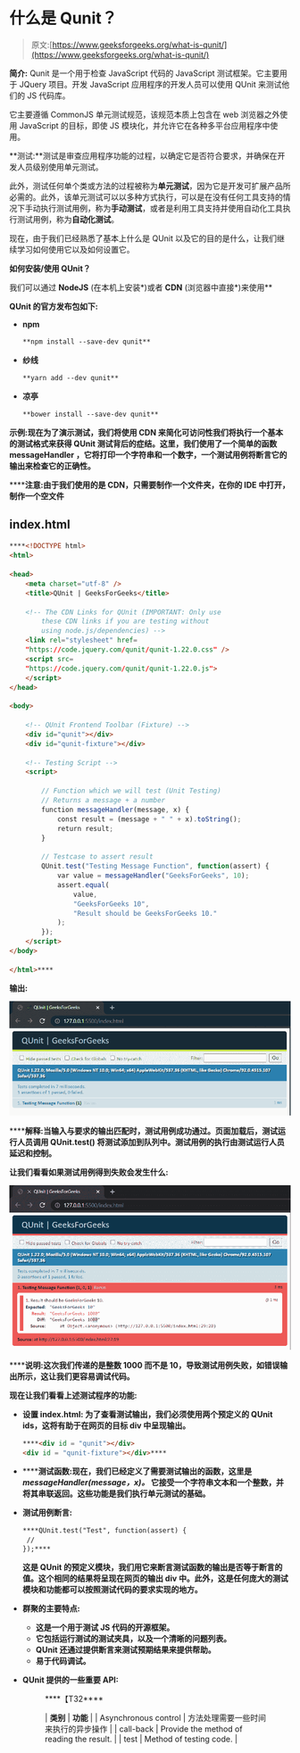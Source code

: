 # 什么是 Qunit？

> 原文:[https://www.geeksforgeeks.org/what-is-qunit/](https://www.geeksforgeeks.org/what-is-qunit/)

**简介:** Qunit 是一个用于检查 JavaScript 代码的 JavaScript 测试框架。它主要用于 JQuery 项目。开发 JavaScript 应用程序的开发人员可以使用 QUnit 来测试他们的 JS 代码库。

它主要遵循 CommonJS 单元测试规范，该规范本质上包含在 web 浏览器之外使用 JavaScript 的目标，即使 JS 模块化，并允许它在各种多平台应用程序中使用。

**测试:**测试是审查应用程序功能的过程，以确定它是否符合要求，并确保在开发人员级别使用单元测试。

此外，测试任何单个类或方法的过程被称为**单元测试**，因为它是开发可扩展产品所必需的。此外，该单元测试可以以多种方式执行，可以是在没有任何工具支持的情况下手动执行测试用例，称为**手动测试**，或者是利用工具支持并使用自动化工具执行测试用例，称为**自动化测试**。

现在，由于我们已经熟悉了基本上什么是 QUnit 以及它的目的是什么，让我们继续学习如何使用它以及如何设置它。

**如何安装/使用 QUnit？**

我们可以通过 **NodeJS** (在本机上安装*)或者 **CDN** (浏览器中直接*)来使用**

**QUnit 的官方发布包如下:**

*   ****npm****

    ```html
    **npm install --save-dev qunit**
    ```

*   ****纱线****

    ```html
    **yarn add --dev qunit**
    ```

*   ****凉亭****

    ```html
    **bower install --save-dev qunit**
    ```

****示例:**现在为了演示测试，我们将使用 CDN 来简化可访问性**我们将执行一个基本的测试格式来获得 QUnit 测试背后的症结。这里，我们使用了一个简单的函数 **messageHandler** ，它将打印一个字符串和一个数字，一个**测试用例**将断言它的输出来检查它的正确性。****

******注意:**由于我们使用的是 CDN，只需要制作一个文件夹，在你的 IDE 中打开，制作一个空文件****

## ****index.html****

```html
****<!DOCTYPE html>
<html>

<head>
    <meta charset="utf-8" />
    <title>QUnit | GeeksForGeeks</title>

    <!-- The CDN Links for QUnit (IMPORTANT: Only use 
        these CDN links if you are testing without 
        using node.js/dependencies) -->
    <link rel="stylesheet" href=
    "https://code.jquery.com/qunit/qunit-1.22.0.css" />
    <script src=
    "https://code.jquery.com/qunit/qunit-1.22.0.js">
    </script>
</head>

<body>

    <!-- QUnit Frontend Toolbar (Fixture) -->
    <div id="qunit"></div>
    <div id="qunit-fixture"></div>

    <!-- Testing Script -->
    <script>

        // Function which we will test (Unit Testing)
        // Returns a message + a number
        function messageHandler(message, x) {
            const result = (message + " " + x).toString();
            return result;
        }

        // Testcase to assert result
        QUnit.test("Testing Message Function", function(assert) {
            var value = messageHandler("GeeksForGeeks", 10);
            assert.equal(
                value,
                "GeeksForGeeks 10",
                "Result should be GeeksForGeeks 10."
            );
        });
    </script>
</body>

</html>****
```

******输出:******

****![](img/da67dec6bcda5e932f56fb477d66941e.png)****

******解释:**当输入与要求的输出匹配时，测试用例成功通过。页面加载后，测试运行人员调用 **QUnit.test()** 将测试添加到队列中。测试用例的执行由测试运行人员延迟和控制。****

****让我们看看如果测试用例得到**失败会发生什么:******

****![](img/4931ec672fbf06b2f6a0be4dff7c9fdf.png)****

******说明:**这次我们传递的是整数 1000 而不是 10，导致测试用例失败，如错误输出所示，这让我们更容易调试代码。****

******现在让我们看看上述测试程序的功能:******

*   ******设置 index.html:** 为了查看测试输出，我们必须使用两个预定义的 QUnit ids，这将有助于在网页的目标 div 中呈现输出。****

    ```html
    ****<div id = "qunit"></div>
    <div id = "qunit-fixture"></div>****
    ```

*   ******测试函数:**现在，我们已经定义了需要测试输出的函数，这里是 ***messageHandler(message，x)。*** 它接受一个字符串文本和一个整数，并将其串联返回。这些功能是我们执行单元测试的基础。****

*   ******测试用例断言:******

    ```html
    ****QUnit.test("Test", function(assert) {
     //
    });****
    ```

    ****这是 QUnit 的预定义模块，我们用它来断言测试函数的输出是否等于断言的值。这个相同的结果将呈现在网页的输出 div 中。此外，这是任何庞大的测试模块和功能都可以按照测试代码的要求实现的地方。****

*   ******群聚的主要特点:******

    *   ****这是一个用于测试 JS 代码的开源框架。****
    *   ****它包括运行测试的测试夹具，以及一个清晰的问题列表。****
    *   ****QUnit 还通过提供断言来测试预期结果来提供帮助。****
    *   ****易于代码调试。****
*   ******QUnit 提供的一些重要 API:******

    <figure class="table">****【T32****

    | **类别** | **功能** |
    | Asynchronous control | 方法处理需要一些时间来执行的异步操作 |
    | call-back | Provide the method of reading the result. |
    | test | Method of testing code. |

    </figure>
